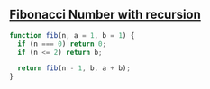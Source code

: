 ## [Fibonacci Number with recursion](https://bigfrontend.dev/problem/Generate-Fibonacci-Number-with-recursion)

<!-- notecardId: 1739828523289 -->

```js
function fib(n, a = 1, b = 1) {
  if (n === 0) return 0;
  if (n <= 2) return b;

  return fib(n - 1, b, a + b);
}
```

